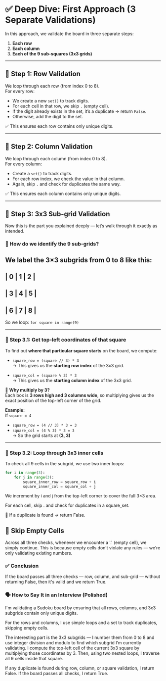 # ✅ Deep Dive: First Approach (3 Separate Validations)

In this approach, we validate the board in three separate steps:

1. **Each row**  
2. **Each column**  
3. **Each of the 9 sub-squares (3x3 grids)**

---

## 🔹 Step 1: Row Validation

We loop through each row (from index 0 to 8).  
For every row:

- We create a new `set()` to track digits.  
- For each cell in that row, we skip `.` (empty cell).  
- If the digit already exists in the set, it’s a duplicate → return `False`.  
- Otherwise, add the digit to the set.

✅ This ensures each row contains only unique digits.

---

## 🔹 Step 2: Column Validation

We loop through each column (from index 0 to 8).  
For every column:

- Create a `set()` to track digits.  
- For each row index, we check the value in that column.  
- Again, skip `.` and check for duplicates the same way.

✅ This ensures each column contains only unique digits.

---

## 🔹 Step 3: 3x3 Sub-grid Validation

Now this is the part you explained deeply — let’s walk through it exactly as intended.

### 🧠 How do we identify the 9 sub-grids?

We label the 3×3 subgrids from **0 to 8** like this:
---
| 0 | 1 | 2 |
---
| 3 | 4 | 5 |
---
| 6 | 7 | 8 |
---
So we loop: `for square in range(9)`

---

### 🧩 Step 3.1: Get top-left coordinates of that square

To find out **where that particular square starts** on the board, we compute:

- `square_row = (square // 3) * 3`  
  → This gives us the **starting row index** of the 3x3 grid.

- `square_col = (square % 3) * 3`  
  → This gives us the **starting column index** of the 3x3 grid.

📌 **Why multiply by 3?**  
Each box is **3 rows high and 3 columns wide**, so multiplying gives us the exact position of the top-left corner of the grid.

**Example:**  
If `square = 4`  
- `square_row = (4 // 3) * 3 = 3`  
- `square_col = (4 % 3) * 3 = 3`  
→ So the grid starts at **(3, 3)**

---

### 🔁 Step 3.2: Loop through 3x3 inner cells

To check all 9 cells in the subgrid, we use two inner loops:

```python
for i in range(3):
    for j in range(3):
        square_inner_row = square_row + i
        square_inner_col = square_col + j
```
We increment by i and j from the top-left corner to cover the full 3×3 area.

For each cell, skip . and check for duplicates in a square_set.

📌 If a duplicate is found → return False.

## 🧾 Skip Empty Cells
Across all three checks, whenever we encounter a '.' (empty cell), we simply continue.
This is because empty cells don’t violate any rules — we’re only validating existing numbers.

### ✅ Conclusion
If the board passes all three checks — row, column, and sub-grid — without returning False, then it's valid and we return True.

### 🗣️ How to Say It in an Interview (Polished)
I'm validating a Sudoku board by ensuring that all rows, columns, and 3x3 subgrids contain only unique digits.

For the rows and columns, I use simple loops and a set to track duplicates, skipping empty cells.

The interesting part is the 3x3 subgrids — I number them from 0 to 8 and use integer division and modulo to find which subgrid I’m currently validating.
I compute the top-left cell of the current 3x3 square by multiplying those coordinates by 3. Then, using two nested loops, I traverse all 9 cells inside that square.

If any duplicate is found during row, column, or square validation, I return False. If the board passes all checks, I return True.
